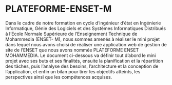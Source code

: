 # PLATEFORME-ENSET-M
Dans le cadre de notre formation en cycle d’ingénieur d’état en Ingénierie Informatique, Génie des Logiciels et des Systèmes Informatiques Distribués à l’Ecole Normale Supérieure de l’Enseignement Technique de Mohammedia (ENSET- M), nous sommes amenés à réaliser le mini projet dans lequel nous avons choisi de réaliser une application web de gestion de site de l’ENSET que nous avons nommée PLATEFORME ENSET MOHAMMEDIA.  Le document ci-dessous va définir tout d’abord le mini projet avec ses buts et ses finalités, ensuite la planification et la répartition des tâches, puis l’analyse des besoins, l’architecture et la conception de l’application, et enfin un bilan pour tirer les objectifs atteints, les perspectives ainsi que les compétences acquises.
